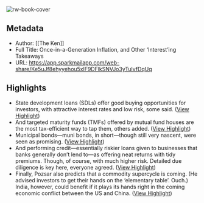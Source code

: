![rw-book-cover](https://readwise-assets.s3.amazonaws.com/static/images/article1.be68295a7e40.png)

## Metadata
- Author: [[The Ken]]
- Full Title: Once-in-a-Generation Inflation, and Other ‘Interest’ing Takeaways
- URL: https://app.sparkmailapp.com/web-share/Ke5uJf8ehyyehou5xlF9DFlkSNVJo3yTulvfDqUq

## Highlights
- State development loans (SDLs) offer good buying opportunities for investors, with attractive interest rates and low risk, some said. ([View Highlight](https://read.readwise.io/read/01h04v8xwt35z3xdjqr5nck8d8))
- And targeted maturity funds (TMFs) offered by mutual fund houses are the most tax-efficient way to tap them, others added. ([View Highlight](https://read.readwise.io/read/01h04v8yrjr6jb21ft5j8yj8tr))
- Municipal bonds—muni bonds, in short—though still very nascent, were seen as promising. ([View Highlight](https://read.readwise.io/read/01h04v90s2cx7egw8pcaefekr7))
- And performing credit—essentially riskier loans given to businesses that banks generally don’t lend to—as offering neat returns with tidy premiums. Though, of course, with much higher risk. Detailed due diligence is key here, everyone agreed. ([View Highlight](https://read.readwise.io/read/01h04v9253e2cw3dmt6qhmb9pc))
- Finally, Pozsar also predicts that a commodity supercycle is coming. (He advised investors to get their hands on the ‘elementary table’. Ouch.) India, however, could benefit if it plays its hands right in the coming economic conflict between the US and China. ([View Highlight](https://read.readwise.io/read/01h04vd0sd4ssm0kwmwf0p9aqm))
